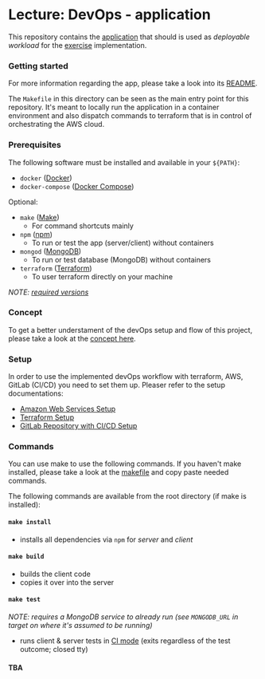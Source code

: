 Lecture: DevOps - application
=============================


This repository contains the [application](./app/README.md) that should is used as *deployable workload* for the
[exercise](https://github.com/lucendio/lecture-devops-material/blob/master/assignments/exercise.md) implementation.  


### Getting started 

For more information regarding the app, please take a look into its [README](./app/README.md).

The `Makefile` in this directory can be seen as the main entry point for this repository. It's meant to locally run the
application in a container environment and also dispatch commands to terraform that is in control of orchestrating the 
AWS cloud. 

### Prerequisites

The following software must be installed and available in your `${PATH}`:

* `docker` ([Docker](https://www.docker.com/get-started))
* `docker-compose` ([Docker Compose](https://docs.docker.com/compose/install/))

Optional:

* `make` ([Make](https://www.gnu.org/software/make/))
  * For command shortcuts mainly
* `npm` ([npm](https://www.npmjs.com/get-npm))
  * To run or test the app (server/client) without containers
* `mongod` ([MongoDB](https://docs.mongodb.com/manual/installation/))
  * To run or test database (MongoDB) without containers
* `terraform` ([Terraform](https://www.terraform.io/))
  * To user terraform directly on your machine

*NOTE: [required versions](https://github.com/lucendio/lecture-devops-app/blob/master/Makefile#L14-L126)*


### Concept
To get a better understament of the devOps setup and flow of this project, please take a look at the
[concept here](./doc/concept.md).

### Setup
In order to use the implemented devOps workflow with terraform, AWS, GitLab (CI/CD) you need to set them 
up. Pleaser refer to the setup documentations:

* [Amazon Web Services Setup](./doc/0-setup-aws.md) 
* [Terraform Setup](./doc/1-setup-terraform.md)
* [GitLab Repository with CI/CD Setup](./doc/2-setup-gitlab.md) 
### Commands

You can use make to use the following commands. If you haven't make installed,
please take a look at the [makefile](Makefile) and copy paste needed commands. </br>

The following commands are available from the root directory (if make is installed):
#### `make install`

* installs all dependencies via `npm` for *server* and *client*


#### `make build`

* builds the client code
* copies it over into the server


#### `make test`

*NOTE: requires a MongoDB service to already run (see `MONGODB_URL` in target on where it's assumed to be running)*

* runs client & server tests in [CI mode](https://jestjs.io/docs/en/cli.html#--ci) (exits regardless of the test outcome; closed tty)


#### TBA
